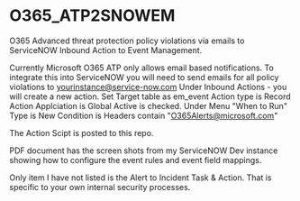 # O365_ATP2SNOWEM
O365 Advanced threat protection policy violations via emails to ServiceNOW Inbound Action to Event Management. 


Currently Microsoft O365 ATP only allows email based notifications. To integrate this into ServiceNOW you will need to send emails for all policy
violations to yourinstance@service-now.com
Under Inbound Actions - you will create a new action. 
Set Target table as em_event
Action type is Record Action
Applciation is Global 
Active is checked. 
Under Menu "When to Run" 
Type is New
Condition is Headers contain "O365Alerts@microsoft.com"

The Action Scipt is posted to this repo. 

PDF document has the screen shots from my ServiceNOW Dev instance showing how to configure the event rules and event field mappings. 

Only item I have not listed is the Alert to Incident Task & Action. That is specific to your own internal security processes. 
